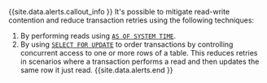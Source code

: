{{site.data.alerts.callout_info }}
It's possible to mitigate read-write contention and reduce transaction retries using the following techniques:  
1. By performing reads using [`AS OF SYSTEM TIME`](performance-best-practices-overview.html#use-as-of-system-time-to-decrease-conflicts-with-long-running-queries).  
2. By using [`SELECT FOR UPDATE`](select-for-update.html) to order transactions by controlling concurrent access to one or more rows of a table.  This reduces retries in scenarios where a transaction performs a read and then updates the same row it just read.
{{site.data.alerts.end }}
